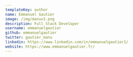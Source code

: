 ```yaml
---
templateKey: author
name: Emmanuel Gautier
image: /img/manuv2.png
description: Full Stack Developer
username: emmanuelgautier
github: emmanuelgautier
twitter: gautier_manu
linkedin: https://www.linkedin.com/in/emmanuelgautier1/
website: https://www.emmanuelgautier.fr/
---
```

